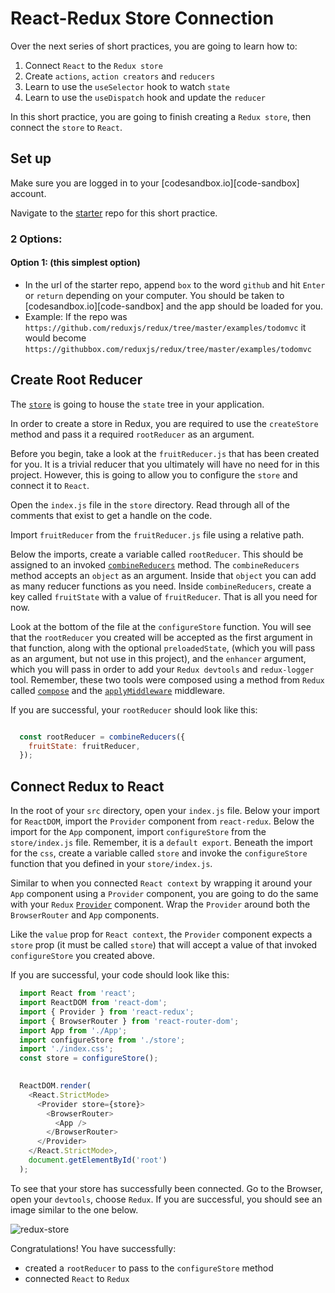 # React-Redux Store Connection

Over the next series of short practices, you are going to learn how to:

1. Connect `React` to the `Redux store`
2. Create `actions`, `action creators` and `reducers`
3. Learn to use the `useSelector` hook to watch `state`
4. Learn to use the `useDispatch` hook and update the `reducer`

In this short practice, you are going to finish creating a `Redux store`, then connect the `store` to `React`.

## Set up

Make sure you are logged in to your [codesandbox.io][code-sandbox] account.

Navigate to the [starter][starter] repo for this short practice.

### 2 Options:

#### Option 1: (this simplest option)

- In the url of the starter repo, append `box` to the word `github` and hit
  `Enter` or `return` depending on your computer. You should be taken to
  [codesandbox.io][code-sandbox] and the app should be loaded for you.
- Example: If the repo was
  `https://github.com/reduxjs/redux/tree/master/examples/todomvc` it would
  become `https://githubbox.com/reduxjs/redux/tree/master/examples/todomvc`


## Create Root Reducer

The [`store`][store] is going to house the `state` tree in your application.

In order to create a store in Redux, you are required to use the `createStore` method and pass it a required `rootReducer` as an argument.

Before you begin, take a look at the `fruitReducer.js` that has been created for you. It is a trivial reducer that you ultimately will have no need for in this project. However, this is going to allow you to configure the `store` and connect it to `React`.

Open the `index.js` file in the `store` directory. Read through all of the comments that exist to get a handle on the code.

Import `fruitReducer` from the `fruitReducer.js` file using a relative path.

Below the imports, create a variable called `rootReducer`. This should be
assigned to an invoked [`combineReducers`][combine-reducers] method. The
`combineReducers` method accepts an `object` as an argument. Inside that
`object` you can add as many reducer functions as you need.
Inside `combineReducers`, create a key called `fruitState` with a value of `fruitReducer`. That is all you need for now.

Look at the bottom of the file at the `configureStore` function. You will see
that the `rootReducer` you created will be accepted as the first argument in
that function, along with the optional `preloadedState`, (which you will pass as
an argument, but not use in this project), and the `enhancer` argument, which
you will pass in order to add your `Redux devtools` and `redux-logger` tool.
Remember, these two tools were composed using a method from `Redux` called
[`compose`][compose] and the [`applyMiddleware`][applymiddleware] middleware.

If you are successful, your `rootReducer` should look like this:

```js

  const rootReducer = combineReducers({
    fruitState: fruitReducer,
  });

```

## Connect Redux to React

In the root of your `src` directory, open your `index.js` file. Below your
import for `ReactDOM`, import the `Provider` component from `react-redux`. Below
the import for the `App` component, import `configureStore` from the
`store/index.js` file. Remember, it is a `default export`. Beneath the import
for the `css`, create a variable called `store` and invoke the `configureStore`
function that you defined in your `store/index.js`.

Similar to when you connected `React context` by wrapping it around your `App`
component using a `Provider` component, you are going to do the same with your
`Redux` [`Provider`][provider] component. Wrap the `Provider` around both the
`BrowserRouter` and `App` components.

Like the `value` prop for `React context`, the `Provider` component expects a
`store` prop (it must be called `store`) that will accept a value of that
invoked `configureStore` you created above.

If you are successful, your code should look like this:

```js
  import React from 'react';
  import ReactDOM from 'react-dom';
  import { Provider } from 'react-redux';
  import { BrowserRouter } from 'react-router-dom';
  import App from './App';
  import configureStore from './store';
  import './index.css';
  const store = configureStore();
  

  ReactDOM.render(
    <React.StrictMode>
      <Provider store={store}>
        <BrowserRouter>
          <App />
        </BrowserRouter>
      </Provider>
    </React.StrictMode>,
    document.getElementById('root')
  );

```
To see that your store has successfully been connected. Go to the Browser, open
your `devtools`, choose `Redux`. If you are successful, you should see an image
similar to the one below.

![redux-store][redux-store]

Congratulations! You have successfully:
- created a `rootReducer` to pass to the `configureStore` method
- connected `React` to `Redux`

[combine-reducers]: https://redux.js.org/api/combinereducers
[compose]: https://redux.js.org/api/compose
[applymiddleware]: https://redux.js.org/api/applymiddleware
[provider]:https://react-redux.js.org/api/provider
[redux-store]:./aws-images/redux-devtools.png
[store]:https://redux.js.org/api/store
[starter]:https://github.com/orgs/appacademy-starters/repositories?type=all
